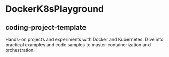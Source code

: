 # DockerK8sPlayground

## coding-project-template

Hands-on projects and experiments with Docker and Kubernetes. Dive into practical examples and code samples to master containerization and orchestration.